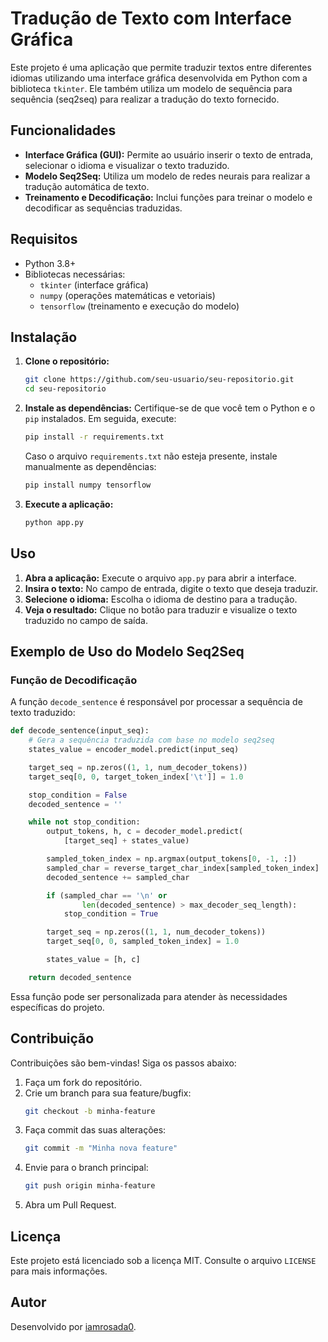 # Tradução de Texto com Interface Gráfica

Este projeto é uma aplicação que permite traduzir textos entre diferentes idiomas utilizando uma interface gráfica desenvolvida em Python com a biblioteca `tkinter`. Ele também utiliza um modelo de sequência para sequência (seq2seq) para realizar a tradução do texto fornecido.

## Funcionalidades

- **Interface Gráfica (GUI):** Permite ao usuário inserir o texto de entrada, selecionar o idioma e visualizar o texto traduzido.
- **Modelo Seq2Seq:** Utiliza um modelo de redes neurais para realizar a tradução automática de texto.
- **Treinamento e Decodificação:** Inclui funções para treinar o modelo e decodificar as sequências traduzidas.

## Requisitos

- Python 3.8+
- Bibliotecas necessárias:
  - `tkinter` (interface gráfica)
  - `numpy` (operações matemáticas e vetoriais)
  - `tensorflow` (treinamento e execução do modelo)

## Instalação

1. **Clone o repositório:**
   ```bash
   git clone https://github.com/seu-usuario/seu-repositorio.git
   cd seu-repositorio
   ```

2. **Instale as dependências:**
   Certifique-se de que você tem o Python e o `pip` instalados. Em seguida, execute:
   ```bash
   pip install -r requirements.txt
   ```

   Caso o arquivo `requirements.txt` não esteja presente, instale manualmente as dependências:
   ```bash
   pip install numpy tensorflow
   ```

3. **Execute a aplicação:**
   ```bash
   python app.py
   ```



## Uso

1. **Abra a aplicação:** Execute o arquivo `app.py` para abrir a interface.
2. **Insira o texto:** No campo de entrada, digite o texto que deseja traduzir.
3. **Selecione o idioma:** Escolha o idioma de destino para a tradução.
4. **Veja o resultado:** Clique no botão para traduzir e visualize o texto traduzido no campo de saída.

## Exemplo de Uso do Modelo Seq2Seq

### Função de Decodificação

A função `decode_sentence` é responsável por processar a sequência de texto traduzido:

```python
def decode_sentence(input_seq):
    # Gera a sequência traduzida com base no modelo seq2seq
    states_value = encoder_model.predict(input_seq)

    target_seq = np.zeros((1, 1, num_decoder_tokens))
    target_seq[0, 0, target_token_index['\t']] = 1.0

    stop_condition = False
    decoded_sentence = ''

    while not stop_condition:
        output_tokens, h, c = decoder_model.predict(
            [target_seq] + states_value)

        sampled_token_index = np.argmax(output_tokens[0, -1, :])
        sampled_char = reverse_target_char_index[sampled_token_index]
        decoded_sentence += sampled_char

        if (sampled_char == '\n' or
                len(decoded_sentence) > max_decoder_seq_length):
            stop_condition = True

        target_seq = np.zeros((1, 1, num_decoder_tokens))
        target_seq[0, 0, sampled_token_index] = 1.0

        states_value = [h, c]

    return decoded_sentence
```

Essa função pode ser personalizada para atender às necessidades específicas do projeto.

## Contribuição

Contribuições são bem-vindas! Siga os passos abaixo:

1. Faça um fork do repositório.
2. Crie um branch para sua feature/bugfix:
   ```bash
   git checkout -b minha-feature
   ```
3. Faça commit das suas alterações:
   ```bash
   git commit -m "Minha nova feature"
   ```
4. Envie para o branch principal:
   ```bash
   git push origin minha-feature
   ```
5. Abra um Pull Request.

## Licença

Este projeto está licenciado sob a licença MIT. Consulte o arquivo `LICENSE` para mais informações.

## Autor

Desenvolvido por [iamrosada0](https://github.com/iamrosada).

